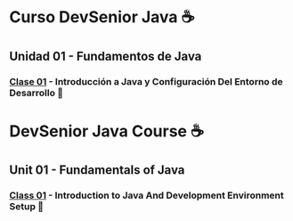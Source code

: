 # Curso DevSenior Java :coffee:

## Unidad 01 - Fundamentos de Java

### [Clase 01](https://github.com/ressay1011/Proyectos/tree/main/DevSenior/Exercises/Class01) - Introducción a Java y Configuración Del Entorno de Desarrollo :file_folder:

#

# DevSenior Java Course :coffee:

## Unit 01 - Fundamentals of Java

### [Class 01](https://github.com/ressay1011/Proyectos/tree/main/DevSenior/Exercises/Class01) - Introduction to Java And Development Environment Setup :file_folder:
